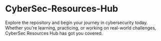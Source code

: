 # CyberSec-Resources-Hub
Explore the repository and begin your journey in cybersecurity today. Whether you're learning, practicing, or working on real-world challenges, CyberSec Resources Hub has got you covered.
